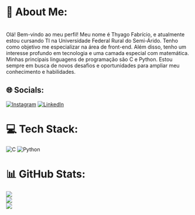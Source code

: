 # 💫 About Me:
<br>Olá! Bem-vindo ao meu perfil! Meu nome é Thyago Fabrício, e atualmente estou cursando TI na Universidade Federal Rural do Semi-Árido. Tenho como objetivo me especializar na área de front-end. Além disso, tenho um interesse profundo em tecnologia e uma camada especial com matemática. Minhas principais linguagens de programação são C e Python. Estou sempre em busca de novos desafios e oportunidades para ampliar meu conhecimento e habilidades.


## 🌐 Socials:
[![Instagram](https://img.shields.io/badge/Instagram-%23E4405F.svg?logo=Instagram&logoColor=white)](https://instagram.com/https://www.instagram.com/thyagofabr/) [![LinkedIn](https://img.shields.io/badge/LinkedIn-%230077B5.svg?logo=linkedin&logoColor=white)](https://linkedin.com/in/https://www.linkedin.com/in/thyago-fabricio-987503230/) 

# 💻 Tech Stack:
![C](https://img.shields.io/badge/c-%2300599C.svg?style=flat&logo=c&logoColor=white) ![Python](https://img.shields.io/badge/python-3670A0?style=flat&logo=python&logoColor=ffdd54)
# 📊 GitHub Stats:
![](https://github-readme-stats.vercel.app/api?username=Thyagofab&theme=radical&hide_border=false&include_all_commits=false&count_private=false)<br/>
![](https://github-readme-streak-stats.herokuapp.com/?user=Thyagofab&theme=radical&hide_border=false)<br/>
![](https://github-readme-stats.vercel.app/api/top-langs/?username=Thyagofab&theme=radical&hide_border=false&include_all_commits=false&count_private=false&layout=compact)

<!-- Proudly created with GPRM ( https://gprm.itsvg.in ) -->
